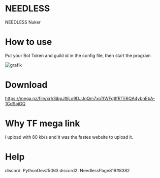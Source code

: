 # NEEDLESS
NEEDLESS Nuker

# How to use
Put your Bot Token and guild id in the config file, then start the program

![grafik](https://user-images.githubusercontent.com/115848136/219607540-590398de-9e43-40c3-9a3a-2f181bb0d064.png)

# Download
https://mega.nz/file/xrh3jbpJ#jLo9DJJnQm7xoTtWFgtlfRTE6QA4ybnEbA-1CdSajGQ

# Why TF mega link
i upload with 80 kb/s and it was the fastes website to upload it.

# Help 
discord: PythonDev#5063
discord2: NeedlessPage819#8382
